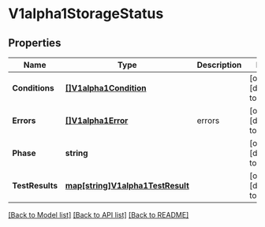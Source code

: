 # V1alpha1StorageStatus

## Properties
Name | Type | Description | Notes
------------ | ------------- | ------------- | -------------
**Conditions** | [**[]V1alpha1Condition**](v1alpha1.Condition.md) |  | [optional] [default to null]
**Errors** | [**[]V1alpha1Error**](v1alpha1.Error.md) | errors | [optional] [default to null]
**Phase** | **string** |  | [optional] [default to null]
**TestResults** | [**map[string]V1alpha1TestResult**](v1alpha1.TestResult.md) |  | [optional] [default to null]

[[Back to Model list]](../README.md#documentation-for-models) [[Back to API list]](../README.md#documentation-for-api-endpoints) [[Back to README]](../README.md)


